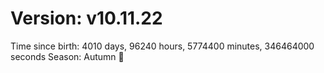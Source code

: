 # Version: v10.11.22
Time since birth: 4010 days, 96240 hours, 5774400 minutes, 346464000 seconds
Season: Autumn 🍁
